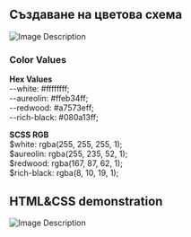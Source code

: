 ## Създаване на цветова схема

<img src="https://github.com/PowerCell46/Sofia-University/blob/main/Graphic%20Design/Creating%20color%20scheme/Pasted%20image%2020250106232406.png" alt="Image Description" />

### Color Values <br/>

**Hex Values** <br/>
--white: #ffffffff; <br/>
--aureolin: #ffeb34ff; <br/>
--redwood: #a7573eff; <br/>
--rich-black: #080a13ff; <br/>

**SCSS RGB** <br/>
$white: rgba(255, 255, 255, 1); <br/> 
$aureolin: rgba(255, 235, 52, 1); <br/>
$redwood: rgba(167, 87, 62, 1); <br/>
$rich-black: rgba(8, 10, 19, 1); <br/>

## HTML&CSS demonstration

<img src="https://github.com/PowerCell46/Sofia-University/blob/main/Graphic%20Design/Creating%20color%20scheme/Pasted%20image%2020250106235256.png" alt="Image Description" />
